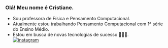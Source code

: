 ### Olá! Meu nome  é Cristiane.
- Sou professora de Física e Pensamento Computacional.
- Atualmente estou trabalhando  Pensamento Computacional com 1ª série do Ensino Médio.
- Estou em busca de novas tecnologias de sucesso 🧑🏼‍💻.  
[![instagram](https://img.shields.io/badge/Instagram-E4405F?style=for-the-badge&logo=instagram&logoColor=white)](htpp://instagram.com/cristianecorrea)
<!--
![Corrêa GitHub stats](https://github-readme-stats.vercel.app/api?username=cristianecorrea&show_icons=true&theme=dracula)

https://github.com/hideraldus13/github-emoji

**cristianecorrea/cristianecorrea** is a ✨ _special_ ✨ repository because its `README.md` (this file) appears on your GitHub profile.

Here are some ideas to get you started:

- 🔭 I’m currently working on ...
- 🌱 I’m currently learning ...
- 👯 I’m looking to collaborate on ...
- 🤔 I’m looking for help with ...
- 💬 Ask me about ...
- 📫 How to reach me: ...
- 😄 Pronouns: ...
- ⚡ Fun fact: ...
-->
